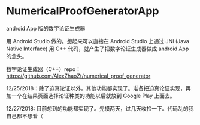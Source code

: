 # NumericalProofGeneratorApp
android App 版的数字论证生成器

用 Android Studio 做的。想起来可以直接在 Android Studio 上通过 JNI (Java Native Interface) 用 C++ 代码，就产生了把数字论证生成器做成 android App 的念头。

数字论证生成器（C++）repo：https://github.com/AlexZhaoZt/numerical_proof_generator

12/25/2018：除了迫真论证以外，其他功能都实现了。准备把迫真论证实现，再加一个在结果页面选择论证种类的功能以后就放到 Google Play 上面去。

12/27/2018: 目前想到的功能都实现了。先摸两天，过几天收拾一下。代码乱的我自己都不想看（
